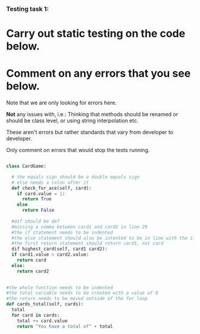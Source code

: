 ### Testing task 1:

# Carry out static testing on the code below.
# Comment on any errors that you see below.

Note that we are only looking for errors here.

**Not** any issues with, i.e.: 
Thinking that methods should be renamed or should be class level, or using string interpolation etc. 

These aren't errors but rather standards that vary from developer to developer. 

Only comment on errors that would stop the tests running.

```python

class CardGame:

  # the equals sign should be a double equals sign 
  # else needs a colon after it
  def check_for_ace(self, card):
    if card.value = 1:
      return True
    else
      return False
   
  #dif should be def
  #missing a comma between card1 and card2 in line 29
  #the if statement needs to be indented 
  #the else statement should also be intented to be in line with the if statement
  #the first return statement should return card1, not card
  dif highest_card(self, card1 card2):
  if card1.value > card2.value:
    return card
  else:
    return card2
  

#the whole function needs to be indented
#the total variable needs to be created with a value of 0
#the return needs to be moved outside of the for loop
def cards_total(self, cards):
  total
  for card in cards:
    total += card.value
    return "You have a total of" + total
  
```
